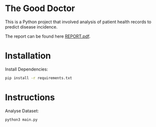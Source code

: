 # The Good Doctor

This is a Python project that involved analysis of patient health records to predict disease incidence.

The report can be found here [REPORT.pdf](https://github.com/BrunaPlateroti/the-good-doctor/blob/main/REPORT.pdf).

# Installation

Install Dependencies:

```bash
pip install -r requirements.txt
```

# Instructions

Analyse Dataset:

```bash
python3 main.py
```
